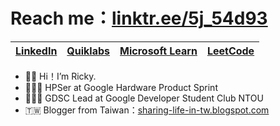 # Reach me：[linktr.ee/5j_54d93](https://linktr.ee/5j_54d93)
|[LinkedIn](https://www.linkedin.com/in/5j54d93/)|[Quiklabs](https://google.qwiklabs.com/public_profiles/6433a491-5473-4802-83f6-c765698f18b9)|[Microsoft Learn](https://docs.microsoft.com/zh-tw/users/ricky-chuang/)|[LeetCode](https://leetcode.com/5j_54d93/)|
|:-:|:-:|:-:|:-:|
- 👋🏻 Hi！I’m Ricky.
- 👨🏻‍💻 HPSer at Google Hardware Product Sprint
- 🧑🏻‍💻 GDSC Lead at Google Developer Student Club NTOU
- 🇹🇼 Blogger from Taiwan：[sharing-life-in-tw.blogspot.com](https://sharing-life-in-tw.blogspot.com)

<!---
5j54d93/5j54d93 is a ✨ special ✨ repository because its `README.md` (this file) appears on your GitHub profile.
You can click the Preview link to take a look at your changes.
--->
